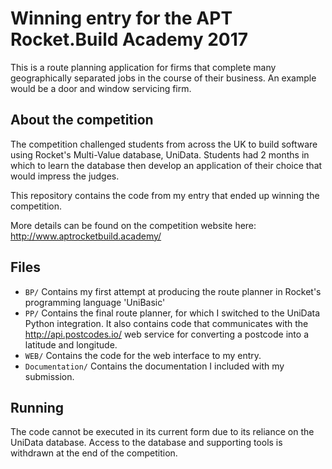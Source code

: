 # Winning entry for the APT Rocket.Build Academy 2017

This is a route planning application for firms that complete many
geographically separated jobs in the course of their business.
An example would be a door and window servicing firm.

## About the competition

The competition challenged students from across the UK to build software
using Rocket's Multi-Value database, UniData. Students had 2 months in
which to learn the database then develop an application of their choice
that would impress the judges.

This repository contains the code from my entry that ended up winning the
competition.

More details can be found on the competition website here: http://www.aptrocketbuild.academy/

## Files

 * ```BP/``` Contains my first attempt at producing the route planner in Rocket's
 programming language 'UniBasic'
 * ```PP/``` Contains the final route planner, for which I switched to the UniData Python integration.
 It also contains code that communicates with the http://api.postcodes.io/ web service for converting a postcode
 into a latitude and longitude.
 * ```WEB/``` Contains the code for the web interface to my entry.
 * ```Documentation/``` Contains the documentation I included with my submission.

 ## Running

 The code cannot be executed in its current form due to its reliance on the UniData database. Access
 to the database and supporting tools is withdrawn at the end of the competition.
 